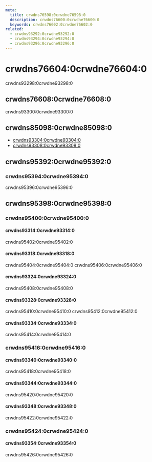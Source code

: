 ```yaml
---
meta:
  title: crwdns76598:0crwdne76598:0
  description: crwdns76600:0crwdne76600:0
  keywords: crwdns76602:0crwdne76602:0
related:
  - crwdns93292:0crwdne93292:0
  - crwdns93294:0crwdne93294:0
  - crwdns93296:0crwdne93296:0
---
```


# crwdns76604:0crwdne76604:0

crwdns93298:0crwdne93298:0

<entry-ad />

## crwdns76608:0crwdne76608:0

crwdns93300:0crwdne93300:0

<example file="v-timeline/usage" />

## crwdns85098:0crwdne85098:0

- [crwdns93304:0crwdne93304:0](crwdns93302:0crwdne93302:0)
- [crwdns93308:0crwdne93308:0](crwdns93306:0crwdne93306:0)

## crwdns95392:0crwdne95392:0

### crwdns95394:0crwdne95394:0

crwdns95396:0crwdne95396:0

## crwdns95398:0crwdne95398:0

### crwdns95400:0crwdne95400:0

#### crwdns93314:0crwdne93314:0

crwdns95402:0crwdne95402:0

<example file="v-timeline/prop-color" />

#### crwdns93318:0crwdne93318:0

crwdns95404:0crwdne95404:0 crwdns95406:0crwdne95406:0

<example file="v-timeline/prop-dense" />

#### crwdns93324:0crwdne93324:0

crwdns95408:0crwdne95408:0

<example file="v-timeline/prop-icon-dots" />

#### crwdns93328:0crwdne93328:0

crwdns95410:0crwdne95410:0 crwdns95412:0crwdne95412:0

<example file="v-timeline/prop-reverse" />

#### crwdns93334:0crwdne93334:0

crwdns95414:0crwdne95414:0

<example file="v-timeline/prop-small" />

### crwdns95416:0crwdne95416:0

#### crwdns93340:0crwdne93340:0

crwdns95418:0crwdne95418:0

<example file="v-timeline/slot-icon" />

#### crwdns93344:0crwdne93344:0

crwdns95420:0crwdne95420:0

<example file="v-timeline/slot-opposite" />

#### crwdns93348:0crwdne93348:0

crwdns95422:0crwdne95422:0

<example file="v-timeline/slot-timeline-item-default" />

### crwdns95424:0crwdne95424:0

#### crwdns93354:0crwdne93354:0

crwdns95426:0crwdne95426:0

<example file="v-timeline/misc-advanced" />

<backmatter />
